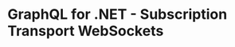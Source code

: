 GraphQL for .NET - Subscription Transport WebSockets
====================================================
